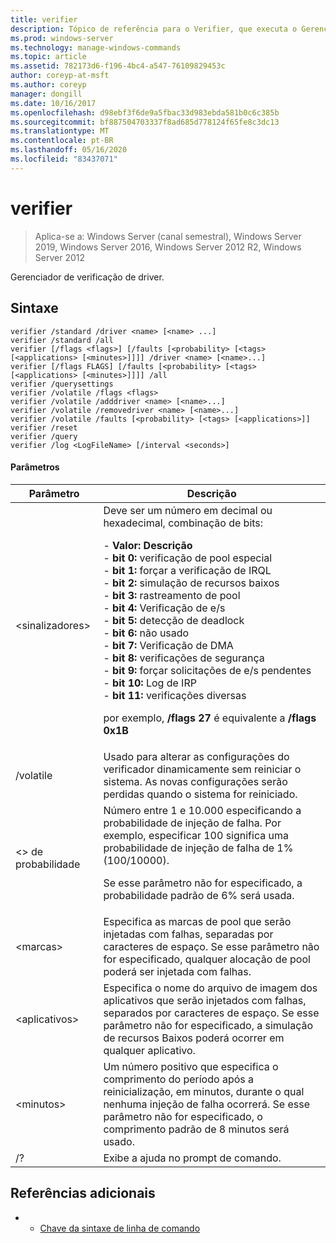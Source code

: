 ```yaml
---
title: verifier
description: Tópico de referência para o Verifier, que executa o Gerenciador de verificador de driver.
ms.prod: windows-server
ms.technology: manage-windows-commands
ms.topic: article
ms.assetid: 782173d6-f196-4bc4-a547-76109829453c
author: coreyp-at-msft
ms.author: coreyp
manager: dongill
ms.date: 10/16/2017
ms.openlocfilehash: d98ebf3f6de9a5fbac33d983ebda581b0c6c385b
ms.sourcegitcommit: bf887504703337f8ad685d778124f65fe8c3dc13
ms.translationtype: MT
ms.contentlocale: pt-BR
ms.lasthandoff: 05/16/2020
ms.locfileid: "83437071"
---
```

# <a name="verifier"></a>verifier

> Aplica-se a: Windows Server (canal semestral), Windows Server 2019, Windows Server 2016, Windows Server 2012 R2, Windows Server 2012

Gerenciador de verificação de driver.

## <a name="syntax"></a>Sintaxe
```
verifier /standard /driver <name> [<name> ...]
verifier /standard /all
verifier [/flags <flags>] [/faults [<probability> [<tags> [<applications> [<minutes>]]]] /driver <name> [<name>...]
verifier [/flags FLAGS] [/faults [<probability> [<tags> [<applications> [<minutes>]]]] /all
verifier /querysettings
verifier /volatile /flags <flags>
verifier /volatile /adddriver <name> [<name>...]
verifier /volatile /removedriver <name> [<name>...]
verifier /volatile /faults [<probability> [<tags> [<applications>]]
verifier /reset
verifier /query
verifier /log <LogFileName> [/interval <seconds>]
```
#### <a name="parameters"></a>Parâmetros
|Parâmetro|Descrição|
|-------|--------|
|\<sinalizadores>|Deve ser um número em decimal ou hexadecimal, combinação de bits:<p>-   **Valor: Descrição**<br />-   **bit 0:** verificação de pool especial<br />-   **bit 1:** forçar a verificação de IRQL<br />-   **bit 2:** simulação de recursos baixos<br />-   **bit 3:** rastreamento de pool<br />-   **bit 4:** Verificação de e/s<br />-   **bit 5:** detecção de deadlock<br />-   **bit 6:** não usado<br />-   **bit 7:** Verificação de DMA<br />-   **bit 8:** verificações de segurança<br />-   **bit 9:** forçar solicitações de e/s pendentes<br />-   **bit 10:** Log de IRP<br />-   **bit 11:** verificações diversas<p>por exemplo, **/flags 27** é equivalente a **/flags 0x1B**|
|/volatile|Usado para alterar as configurações do verificador dinamicamente sem reiniciar o sistema. As novas configurações serão perdidas quando o sistema for reiniciado.|
|\<> de probabilidade|Número entre 1 e 10.000 especificando a probabilidade de injeção de falha. Por exemplo, especificar 100 significa uma probabilidade de injeção de falha de 1% (100/10000).<p>Se esse parâmetro não for especificado, a probabilidade padrão de 6% será usada.|
|\<marcas>|Especifica as marcas de pool que serão injetadas com falhas, separadas por caracteres de espaço. Se esse parâmetro não for especificado, qualquer alocação de pool poderá ser injetada com falhas.|
|\<aplicativos>|Especifica o nome do arquivo de imagem dos aplicativos que serão injetados com falhas, separados por caracteres de espaço. Se esse parâmetro não for especificado, a simulação de recursos Baixos poderá ocorrer em qualquer aplicativo.|
|\<minutos>|Um número positivo que especifica o comprimento do período após a reinicialização, em minutos, durante o qual nenhuma injeção de falha ocorrerá. Se esse parâmetro não for especificado, o comprimento padrão de 8 minutos será usado.|
|/?|Exibe a ajuda no prompt de comando.|

## <a name="additional-references"></a>Referências adicionais
-   - [Chave da sintaxe de linha de comando](command-line-syntax-key.md)